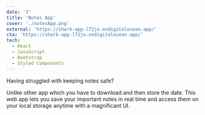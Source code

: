 ```yaml
---
date: '3'
title: 'Notes App'
cover: './notesApp.png'
external: 'https://shark-app-l72jo.ondigitalocean.app/'
cta: 'https://shark-app-l72jo.ondigitalocean.app/'
tech:
  - React
  - JavaScript
  - Bootstrap
  - Styled Components
---
```


Having struggled with keeping notes safe?

Unlike other app which you have to download and then store the date. This web app lets you save your important notes in real time and access them on your local storage anytime with a magnificant UI.
